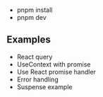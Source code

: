 ###
- pnpm install
- pnpm dev


## Examples
- React query
- UseContext with promise
- Use React promise handler
- Error handling
- Suspense example

